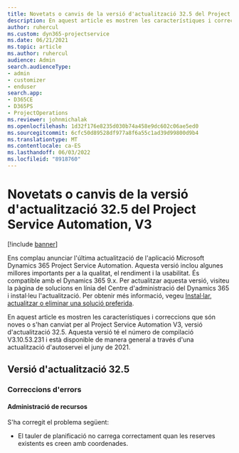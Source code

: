 ```yaml
---
title: Novetats o canvis de la versió d'actualització 32.5 del Project Service Automation, V3
description: En aquest article es mostren les característiques i correccions disponibles al Project Service Automation V3, versió d'actualització 32.5.
author: ruhercul
ms.custom: dyn365-projectservice
ms.date: 06/21/2021
ms.topic: article
ms.author: ruhercul
audience: Admin
search.audienceType:
- admin
- customizer
- enduser
search.app:
- D365CE
- D365PS
- ProjectOperations
ms.reviewer: johnmichalak
ms.openlocfilehash: 1d32f176e8235d030b74a458e9dc602c06ae5ed0
ms.sourcegitcommit: 6cfc50d89528df977a8f6a55c1ad39d99800d9b4
ms.translationtype: MT
ms.contentlocale: ca-ES
ms.lasthandoff: 06/03/2022
ms.locfileid: "8918760"
---
```

# <a name="whats-new-or-changed-in-project-service-automation-update-release-325-v3"></a>Novetats o canvis de la versió d'actualització 32.5 del Project Service Automation, V3

[!include [banner](../includes/psa-now-project-operations.md)]

Ens complau anunciar l'última actualització de l'aplicació Microsoft Dynamics 365 Project Service Automation. Aquesta versió inclou algunes millores importants per a la qualitat, el rendiment i la usabilitat. És compatible amb el Dynamics 365 9.x. Per actualitzar aquesta versió, visiteu la pàgina de solucions en línia del Centre d'administració del Dynamics 365 i instal·leu l'actualització. Per obtenir més informació, vegeu [Instal·lar, actualitzar o eliminar una solució preferida](/power-platform/admin/install-remove-preferred-solution).

En aquest article es mostren les característiques i correccions que són noves o s'han canviat per al Project Service Automation V3, versió d'actualització 32.5. Aquesta versió té el número de compilació V3.10.53.231 i està disponible de manera general a través d'una actualització d'autoservei el juny de 2021.

## <a name="update-release-325"></a>Versió d'actualització 32.5

### <a name="bug-fixes"></a>Correccions d'errors

#### <a name="resource-management"></a>Administració de recursos

S'ha corregit el problema següent:

- El tauler de planificació no carrega correctament quan les reserves existents es creen amb coordenades.

